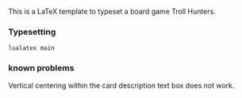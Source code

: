 This is a LaTeX template to typeset a board game Troll Hunters.

### Typesetting

```
lualatex main
```

### known problems

Vertical centering within the card description text box does not work. 
